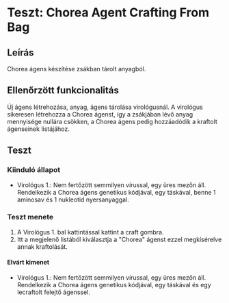 # Teszt: Chorea Agent Crafting From Bag

## Leírás

Chorea ágens készítése zsákban tárolt anyagból.

## Ellenőrzött funkcionalitás

Új ágens létrehozása, anyag, ágens tárolása virológusnál. A virológus sikeresen létrehozza a Chorea ágenst, így a zsákjában lévő anyag mennyisége nullára csökken, a Chorea ágens pedig hozzáadódik a kraftolt ágenseinek listájához.

## Teszt

### Kiinduló állapot

- Virológus 1.: Nem fertőzött semmilyen vírussal, egy üres mezőn áll. Rendelkezik a Chorea ágens genetikus kódjával, egy táskával, benne 1 aminosav és 1 nukleotid nyersanyaggal.

### Teszt menete

1. A Virológus 1. bal kattintással kattint a craft gombra.
2. Itt a megjelenő listából kiválasztja a "Chorea" ágenst ezzel megkísérelve annak kraftolását.

#### Elvárt kimenet

- Virológus 1.: Nem fertőzött semmilyen vírussal, egy üres mezőn áll. Rendelkezik a Chorea ágens genetikus kódjával, egy táskával és egy lecraftolt felejtő ágenssel.
